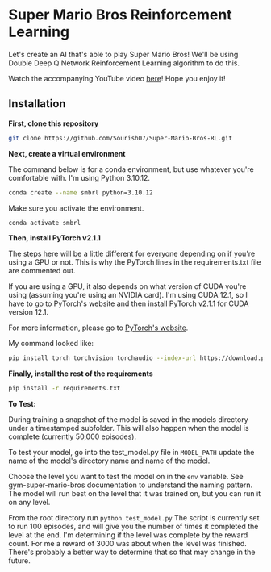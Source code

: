 # Super Mario Bros Reinforcement Learning

Let's create an AI that's able to play Super Mario Bros! We'll be using Double Deep Q Network Reinforcement Learning algorithm to do this.

Watch the accompanying YouTube video [here](https://youtu.be/_gmQZToTMac)! Hope you enjoy it!

## Installation

**First, clone this repository**

```bash
git clone https://github.com/Sourish07/Super-Mario-Bros-RL.git
```

**Next, create a virtual environment**

The command below is for a conda environment, but use whatever you're comfortable with. I'm using Python 3.10.12.

```bash
conda create --name smbrl python=3.10.12
```

Make sure you activate the environment.

```bash
conda activate smbrl
```

**Then, install PyTorch v2.1.1**

The steps here will be a little different for everyone depending on if you're using a GPU or not. This is why the PyTorch lines in the requirements.txt file are commented out.

If you are using a GPU, it also depends on what version of CUDA you're using (assuming you're using an NVIDIA card). I'm using CUDA 12.1, so I have to go to PyTorch's website and then install PyTorch v2.1.1 for CUDA version 12.1.

For more information, please go to [PyTorch's website](https://pytorch.org/get-started/locally/).

My command looked like:

```bash
pip install torch torchvision torchaudio --index-url https://download.pytorch.org/whl/cu121
```

**Finally, install the rest of the requirements**

```bash
pip install -r requirements.txt
```

**To Test:**

During training a snapshot of the model is saved in the models directory under a timestamped subfolder.  This will also happen when the model is complete (currently 50,000 episodes). 

To test your model, go into the test_model.py file in `MODEL_PATH` update the name of the model's directory name and name of the model. 

Choose the level you want to test the model on in the `env` variable.  See gym-super-mario-bros documentation to understand the naming pattern.  The model will run best on the level that it was trained on, but you can run it on any level. 

From the root directory run `python test_model.py` The script is currently set to run 100 episodes, and will give you the number of times it completed the level at the end. I'm determining if the level was complete by the reward count.  For me a reward of 3000 was about when the level was finished. There's probably a better way to determine that so that may change in the future. 

